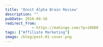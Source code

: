 ```yaml
---
title: 'Onnit Alpha Brain Review'
description: ""
pubDate: 2016-04-16
redirect_from:
            - https://mahinge.com/?p=10680
tags: ["Affiliate Marketing"]
image: /blog/post-01-cover.png
---
```

